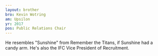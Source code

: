 ```yaml
---
layout: brother
bro: Kevin Wotring
am: Upsilon
yr: 2017
pos: Public Relations Chair
---
```

He resembles "Sunshine" from Remember the Titans, if Sunshine had a candy arm. He's also the IFC Vice President of Recruitment.